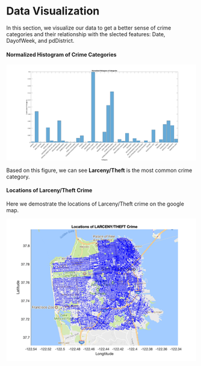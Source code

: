 # Data Visualization 

In this section, we visualize our data to get a better sense of crime categories and their relationship with the slected features: Date, DayofWeek, and pdDistrict. 

#### Normalized Histogram of Crime Categories
<img src="hist_category.png" alt="drawing" width="900"/>

Based on this figure, we can see **Larceny/Theft** is the most common crime category. 


#### Locations of Larceny/Theft Crime
Here we demostrate the locations of Larceny/Theft crime on the google map.

<img src="google_larceny.png" alt="drawing" width="800"/>
